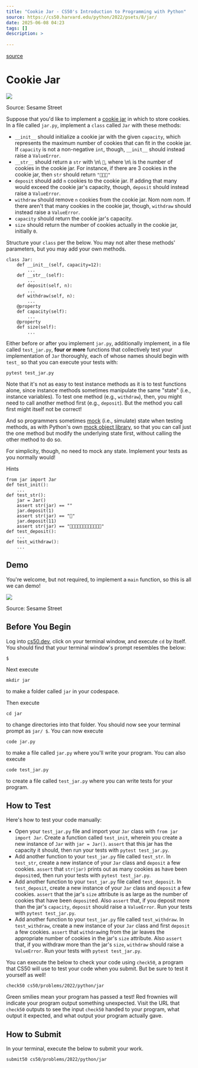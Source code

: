 ```yaml
---
title: "Cookie Jar - CS50's Introduction to Programming with Python"
source: https://cs50.harvard.edu/python/2022/psets/8/jar/
date: 2025-06-08 04:23
tags: []
description: >
  
---
```



[source](https://cs50.harvard.edu/python/2022/psets/8/jar/)

# Cookie Jar

![][1]

  [1]: https://cs50.harvard.edu/python/2022/psets/8/giphy1.gif

Source: Sesame Street

Suppose that you'd like to implement a [cookie jar][2] in which to store cookies. In a file called `jar.py`, implement a `class` called `Jar` with these methods:

  [2]: https://en.wikipedia.org/wiki/Cookie_jar

- `__init__` should initialize a cookie jar with the given `capacity`, which represents the maximum number of cookies that can fit in the cookie jar. If `capacity` is not a non-negative `int`, though, `__init__` should instead raise a `ValueError`.
- `__str__` should return a `str` with \\n\\ `🍪`, where \\n\\ is the number of cookies in the cookie jar. For instance, if there are 3 cookies in the cookie jar, then `str` should return `"🍪🍪🍪"`
- `deposit` should add `n` cookies to the cookie jar. If adding that many would exceed the cookie jar's capacity, though, `deposit` should instead raise a `ValueError`.
- `withdraw` should remove `n` cookies from the cookie jar. Nom nom nom. If there aren't that many cookies in the cookie jar, though, `withdraw` should instead raise a `ValueError`.
- `capacity` should return the cookie jar's capacity.
- `size` should return the number of cookies actually in the cookie jar, initially `0`.

Structure your `class` per the below. You may not alter these methods' parameters, but you may add your own methods.

    class Jar:
        def __init__(self, capacity=12):
            ...
        def __str__(self):
            ...
        def deposit(self, n):
            ...
        def withdraw(self, n):
            ...
        @property
        def capacity(self):
            ...
        @property
        def size(self):
            ...

Either before or after you implement `jar.py`, additionally implement, in a file called `test_jar.py`, **four or more** functions that collectively test your implementation of `Jar` thoroughly, each of whose names should begin with `test_` so that you can execute your tests with:

    pytest test_jar.py

Note that it's not as easy to test instance methods as it is to test functions alone, since instance methods sometimes manipulate the same "state" (i.e., instance variables). To test one method (e.g., `withdraw`), then, you might need to call another method first (e.g., `deposit`). But the method you call first might itself not be correct!

And so programmers sometimes [mock][3] (i.e., simulate) state when testing methods, as with Python's own [mock object library][4], so that you can call just the one method but modify the underlying state first, without calling the other method to do so.

  [3]: https://en.wikipedia.org/wiki/Mock_object
  [4]: https://docs.python.org/3/library/unittest.mock.html

For simplicity, though, no need to mock any state. Implement your tests as you normally would!

Hints

    from jar import Jar
    def test_init():
        ...
    def test_str():
        jar = Jar()
        assert str(jar) == ""
        jar.deposit(1)
        assert str(jar) == "🍪"
        jar.deposit(11)
        assert str(jar) == "🍪🍪🍪🍪🍪🍪🍪🍪🍪🍪🍪🍪"
    def test_deposit():
        ...
    def test_withdraw():
        ...

## Demo

You're welcome, but not required, to implement a `main` function, so this is all we can demo!

![][5]

  [5]: https://cs50.harvard.edu/python/2022/psets/8/giphy2.gif

Source: Sesame Street

## Before You Begin

Log into [cs50.dev][6], click on your terminal window, and execute `cd` by itself. You should find that your terminal window's prompt resembles the below:

  [6]: https://cs50.dev/

    $

Next execute

    mkdir jar

to make a folder called `jar` in your codespace.

Then execute

    cd jar

to change directories into that folder. You should now see your terminal prompt as `jar/ $`. You can now execute

    code jar.py

to make a file called `jar.py` where you'll write your program. You can also execute

    code test_jar.py

to create a file called `test_jar.py` where you can write tests for your program.

## How to Test

Here's how to test your code manually:

- Open your `test_jar.py` file and import your `Jar` class with `from jar import Jar`. Create a function called `test_init`, wherein you create a new instance of `Jar` with `jar = Jar()`. `assert` that this jar has the capacity it should, then run your tests with `pytest test_jar.py`.
- Add another function to your `test_jar.py` file called `test_str`. In `test_str`, create a new instance of your `Jar` class and `deposit` a few cookies. `assert` that `str(jar)` prints out as many cookies as have been `deposit`ed, then run your tests with `pytest test_jar.py`.
- Add another function to your `test_jar.py` file called `test_deposit`. In `test_deposit`, create a new instance of your `Jar` class and `deposit` a few cookies. `assert` that the jar's `size` attribute is as large as the number of cookies that have been `deposit`ed. Also `assert` that, if you deposit more than the jar's `capacity`, `deposit` should raise a `ValueError`. Run your tests with `pytest test_jar.py`.
- Add another function to your `test_jar.py` file called `test_withdraw`. In `test_withdraw`, create a new instance of your `Jar` class and first `deposit` a few cookies. `assert` that `withdraw`ing from the jar leaves the appropriate number of cookies in the jar's `size` attribute. Also `assert` that, if you withdraw more than the jar's `size`, `withdraw` should raise a `ValueError`. Run your tests with `pytest test_jar.py`.

You can execute the below to check your code using `check50`, a program that CS50 will use to test your code when you submit. But be sure to test it yourself as well!

    check50 cs50/problems/2022/python/jar

Green smilies mean your program has passed a test! Red frownies will indicate your program output something unexpected. Visit the URL that `check50` outputs to see the input `check50` handed to your program, what output it expected, and what output your program actually gave.

## How to Submit

In your terminal, execute the below to submit your work.

    submit50 cs50/problems/2022/python/jar